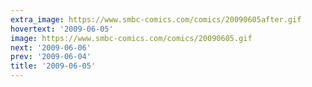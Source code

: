 ```yaml
---
extra_image: https://www.smbc-comics.com/comics/20090605after.gif
hovertext: '2009-06-05'
image: https://www.smbc-comics.com/comics/20090605.gif
next: '2009-06-06'
prev: '2009-06-04'
title: '2009-06-05'
---
```

